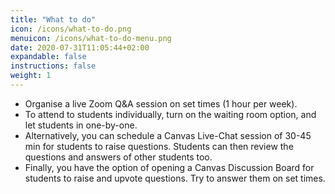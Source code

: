 ```yaml
---
title: "What to do"
icon: /icons/what-to-do.png
menuicon: /icons/what-to-do-menu.png
date: 2020-07-31T11:05:44+02:00
expandable: false
instructions: false
weight: 1
---
```


- Organise a live Zoom Q&A session on set times (1 hour per week).
- To attend to students individually, turn on the waiting room option, and let students in one-by-one.
- Alternatively, you can schedule a Canvas Live-Chat session of 30-45 min for students to raise questions. Students can then review the questions and answers of other students too.
- Finally, you have the option of opening a Canvas Discussion Board for students to raise and upvote questions. Try to answer them on set times.
